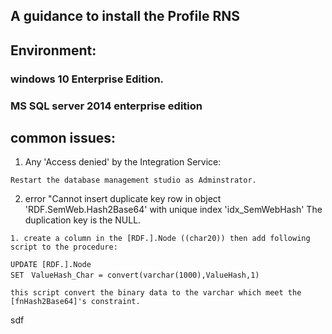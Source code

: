 ## A guidance to install the Profile RNS

## Environment:
### windows 10 Enterprise Edition.
### MS SQL server 2014 enterprise edition

## common issues:

1.  Any 'Access denied' by the Integration Service:
```
Restart the database management studio as Adminstrator.
```
2.  error "Cannot insert duplicate key row in object 'RDF.SemWeb.Hash2Base64' with unique index 'idx_SemWebHash' The duplication key is the NULL.

```
1. create a column in the [RDF.].Node ((char20)) then add following script to the procedure:

UPDATE [RDF.].Node
SET　ValueHash_Char = convert(varchar(1000),ValueHash,1)

this script convert the binary data to the varchar which meet the [fnHash2Base64]'s constraint.
```
sdf